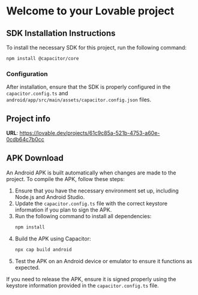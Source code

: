 # Welcome to your Lovable project

## SDK Installation Instructions

To install the necessary SDK for this project, run the following command:

```bash
npm install @capacitor/core
```

### Configuration

After installation, ensure that the SDK is properly configured in the `capacitor.config.ts` and `android/app/src/main/assets/capacitor.config.json` files.

## Project info

**URL**: https://lovable.dev/projects/61c9c85a-521b-4753-a60e-0cdb64c7b0cc

## APK Download

An Android APK is built automatically when changes are made to the project. To compile the APK, follow these steps:

1. Ensure that you have the necessary environment set up, including Node.js and Android Studio.
2. Update the `capacitor.config.ts` file with the correct keystore information if you plan to sign the APK.
3. Run the following command to install all dependencies:
   ```bash
   npm install
   ```
4. Build the APK using Capacitor:
   ```bash
   npx cap build android
   ```
5. Test the APK on an Android device or emulator to ensure it functions as expected.

If you need to release the APK, ensure it is signed properly using the keystore information provided in the `capacitor.config.ts` file.
